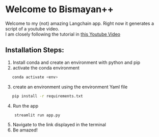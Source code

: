 # Welcome to Bismayan++

Welcome to my (not) amazing Langchain app. Right now it generates a script of a youtube video.  
I am closely following the tutorial in [this Youtube Video](https://www.youtube.com/watch?v=MlK6SIjcjE8)

## Installation Steps:
1. Install conda and create an environment with python and pip
2. activate the conda environment  
 ```bash   
    conda activate <env>
```
3. create an environment using the environment Yaml file 
 ```bash    
    pip install -r requirements.txt
```
4. Run the app
```bash      
    streamlit run app.py
```
5. Navigate to the link displayed in the terminal
6. Be amazed!